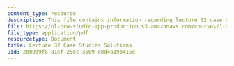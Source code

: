 ```yaml
---
content_type: resource
description: This file contains information regarding lecture 32 case study solutions.
file: https://ol-ocw-studio-app-production.s3.amazonaws.com/courses/1-264j-database-internet-and-systems-integration-technologies-fall-2013/2009d9f881ef25dc3609c8d4a19b415d_MIT1_264JF13_L32_case_sol.pdf
file_type: application/pdf
resourcetype: Document
title: Lecture 32 Case Studies Solutions
uid: 2009d9f8-81ef-25dc-3609-c8d4a19b415d
---
```


